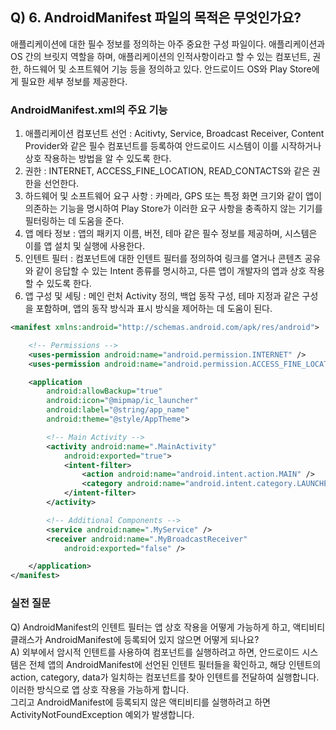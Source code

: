 ## Q) 6. AndroidManifest 파일의 목적은 무엇인가요?
애플리케이션에 대한 필수 정보를 정의하는 아주 중요한 구성 파일이다. 애플리케이션과 OS 간의 브릿지 역할을 하며, 애플리케이션의 인적사항이라고 할 수 있는 컴포넌트, 권한, 하드웨어 및 소프트웨어 기능 등을 정의하고 있다. 안드로이드 OS와 Play Store에게 필요한 세부 정보를 제공한다.

### AndroidManifest.xml의 주요 기능
1. 애플리케이션 컴포넌트 선언 : Acitivty, Service, Broadcast Receiver, Content Provider와 같은 필수 컴포넌트를 등록하여 안드로이드 시스템이 이를 시작하거나 상호 작용하는 방법을 알 수 있도록 한다.
2. 권한 : INTERNET, ACCESS_FINE_LOCATION, READ_CONTACTS와 같은 권한을 선언한다.
3. 하드웨어 및 소프트웨어 요구 사항 : 카메라, GPS 또는 특정 화면 크기와 같이 앱이 의존하는 기능을 명시하여 Play Store가 이러한 요구 사항을 충족하지 않는 기기를 필터링하는 데 도움을 준다.
4. 앱 메타 정보 : 앱의 패키지 이름, 버전, 테마 같은 필수 정보를 제공하며, 시스템은 이를 앱 설치 및 실행에 사용한다.
5. 인텐트 필터 : 컴포넌트에 대한 인텐트 필터를 정의하여 링크를 열거나 콘텐츠 공유와 같이 응답할 수 있는 Intent 종류를 명시하고, 다른 앱이 개발자의 앱과 상호 작용할 수 있도록 한다.
6. 앱 구성 및 세팅 : 메인 런처 Activity 정의, 백업 동작 구성, 테마 지정과 같은 구성을 포함하며, 앱의 동작 방식과 표시 방식을 제어하는 데 도움이 된다.

```xml
<manifest xmlns:android="http://schemas.android.com/apk/res/android">

    <!-- Permissions -->
    <uses-permission android:name="android.permission.INTERNET" />
    <uses-permission android:name="android.permission.ACCESS_FINE_LOCATION" />

    <application
        android:allowBackup="true"
        android:icon="@mipmap/ic_launcher"
        android:label="@string/app_name"
        android:theme="@style/AppTheme">

        <!-- Main Activity -->
        <activity android:name=".MainActivity"
            android:exported="true">
            <intent-filter>
                <action android:name="android.intent.action.MAIN" />
                <category android:name="android.intent.category.LAUNCHER" />
            </intent-filter>
        </activity>

        <!-- Additional Components -->
        <service android:name=".MyService" />
        <receiver android:name=".MyBroadcastReceiver"
            android:exported="false" />

    </application>
</manifest>
```

### 실전 질문
Q) AndroidManifest의 인텐트 필터는 앱 상호 작용을 어떻게 가능하게 하고, 액티비티 클래스가 AndroidManifest에 등록되어 있지 않으면 어떻게 되나요?<br>
A) 외부에서 암시적 인텐트를 사용하여 컴포넌트를 실행하려고 하면, 안드로이드 시스템은 전체 앱의 AndroidManifest에 선언된 인텐트 필터들을 확인하고, 해당 인텐트의 action, category, data가 일치하는 컴포넌트를 찾아 인텐트를 전달하여 실행합니다. 이러한 방식으로 앱 상호 작용을 가능하게 합니다.<br>
그리고 AndroidManifest에 등록되지 않은 액티비티를 실행하려고 하면 ActivityNotFoundException 예외가 발생합니다.
